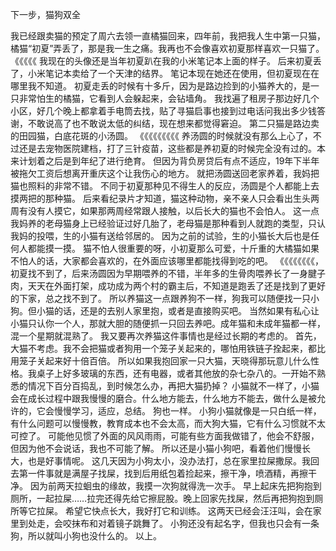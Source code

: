 下一步，猫狗双全

我已经跟卖猫的预定了周六去领一直橘猫回来，四年前，我把我人生中第一只猫，橘猫“初夏”弄丢了，那是我一生之痛。我再也不会像喜欢初夏那样喜欢一只猫了。
《《《《《
我现在的头像还是当年初夏趴在我的小米笔记本上面的样子。
后来初夏丢了，小米笔记本卖给了一个天津的结界。
笔记本现在她还在使用，但初夏现在在哪里我不知道。
初夏走丢的时候有十多斤，因为是路边捡到的小猫养大的，是一只非常怕生的橘猫，它看到人会躲起来，会钻墙角。
我找遍了租房子那边好几个小区，好几个晚上都拿着手电筒去找，贴了寻猫启事也接到过电话问我出多少钱答谢，不敢说高了也不敢说太低的纠结，现在想来都觉得窘迫。
第二只猫是路边卖的田园猫，白底花斑的小汤圆。
《《《《《《《《《
养汤圆的时候就没有那么上心了，不过还是去宠物医院建档，打了三针疫苗，这些都是养初夏的时候完全没有过的。本来计划着之后是到年纪了进行绝育。
但因为背负房贷后有点不适应，19年下半年被拖欠工资后想离开重庆这个让我伤心的地方。
就把汤圆送回老家养着，我妈把猫也照料的非常不错。
不同于初夏那种见不得生人的反应，汤圆是个人都能上去摸两把的那种猫。
后来看纪录片才知道，猫这种动物，亲不亲人只会看出生头两周有没有人摸它，如果那两周经常跟人接触，以后长大的猫也不会怕人。
这一点我妈养的老母猫身上已经验证过好几胎了，老母猫是那种看到人就跑的类型，只认我妈的投喂，生的小猫有送给邻居的。
因为之前的试验，生的小猫长大后也是任何人都能摸一摸。
猫不怕人很重要的呀，小初夏那么可爱，十斤重的大橘猫如果不怕人的话，大家都会喜欢的，在外面应该哪里都能找得到吃的吧。
《《《《《《《《，
初夏找不到了，后来汤圆因为早期喂养的不错，半年多的生骨肉喂养长了一身腱子肉，天天在外面打架，成功成为两个村的霸主后，不知道是跑丢了还是找到了更好的下家，总之找不到了。
所以养猫这一点跟养狗不一样，狗我可以随便找一只小狗。但小猫的话，还是的去别人家里抱，或者是直接购买吧。
当然如果有私心让小猫只认你一个人，那就大胆的随便抓一只回去养吧。成年猫和未成年猫都一样，混一个星期就混熟了。
我又要再次养猫这件事情也是经过长期的考虑的。
首先，大猫不考虑。我不会把猫或者狗用一个笼子关起来的，哪怕用铁链子拴起来，都比用笼子关起来好十倍百倍。
所以如果我抱回家一只大猫，天晓得那玩意儿什么性格。我桌子上好多玻璃的东西，还有电器，或者其他放的杂七杂八的。一开始不熟悉的情况下百分百捣乱，到时候怎么办，再把大猫扔掉？
小猫就不一样了，小猫会在成长过程中跟我慢慢的磨合。什么地方能去，什么地方不能去，做什么是被允许的，它会慢慢学习，适应，总结。
狗也一样。
小狗小猫就像是一只白纸一样，有什么问题可以慢慢教，教育成本也不会太高，而大狗大猫，它有什么习惯就不太可控了。
可能他见惯了外面的风风雨雨，可能有些方面我做错了，他会不舒服，但因为他不会说话，我也不可能了解。
所以还是小猫小狗吧，看着他们慢慢长大，也是好事情呢。
这几天因为小狗太小，没办法打，总在家里拉屎撒尿。我回去第一件事就是满屋子找屎，找到后用纸包着捡起来，擦干净，喷酒精，再擦干净。
因为前两天拉蛔虫的缘故，我摸一次狗就得洗一次手。
早上起床先把狗抱到厕所，一起拉屎……拉完还得先给它擦屁股。晚上回家先找屎，然后再把狗抱到厕所等它拉屎。
希望它快点长大，我好打它和训练。
这两天已经会汪汪叫，会在家里到处走，会咬抹布和对着镜子跳舞了。
小狗还没有起名字，但我也只会有一条狗，所以就叫小狗也没什么的。
以上。